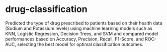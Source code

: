 # drug-classification
Predicted the type of drug prescribed to patients based on their health data (Sodium and Potassium levels) using machine learning models such as KNN, Logistic Regression, Decision Trees, and SVM and compared model performances based on Accuracy, Precision, Recall, F1-Score, and ROC-AUC, selecting the best model for optimal classification outcomes.
